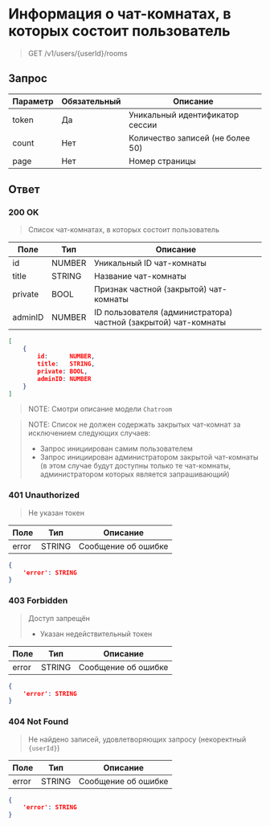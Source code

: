 # Информация о чат-комнатах, в которых состоит пользователь
> GET /v1/users/{userId}/rooms

## Запрос

Параметр | Обязательный | Описание
-|-|-
token | Да | Уникальный идентификатор сессии
count | Нет | Количество записей (не более 50)
page | Нет | Номер страницы

## Ответ

### 200 OK
> Список чат-комнатах, в которых состоит пользователь

Поле | Тип | Описание
-|-|-
id | NUMBER | Уникальный ID чат-комнаты
title | STRING | Название чат-комнаты
private | BOOL | Признак частной (закрытой) чат-комнаты
adminID | NUMBER | ID пользователя (администратора) частной (закрытой) чат-комнаты

```json
[
    {
        id:      NUMBER,
        title:   STRING,
        private: BOOL,
        adminID: NUMBER
    }
]
```

> NOTE: Смотри описание модели `Chatroom`

> NOTE: Список не должен содержать закрытых чат-комнат за исключением следующих случаев:
> * Запрос инициирован самим пользователем
> * Запрос инициирован администратором закрытой чат-комнаты (в этом случае будут доступны только те чат-комнаты, администратором которых является запрашивающий)


### 401 Unauthorized
> Не указан токен

Поле | Тип | Описание
-|-|-
error | STRING | Сообщение об ошибке

```json
{
    'error': STRING
}
```

### 403 Forbidden
> Доступ запрещён
> * Указан недействительный токен

Поле | Тип | Описание
-|-|-
error | STRING | Сообщение об ошибке

```json
{
    'error': STRING
}
```

### 404 Not Found
> Не найдено записей, удовлетворяющих запросу (некоректный `{userId}`)

Поле | Тип | Описание
-|-|-
error | STRING | Сообщение об ошибке

```json
{
    'error': STRING
}